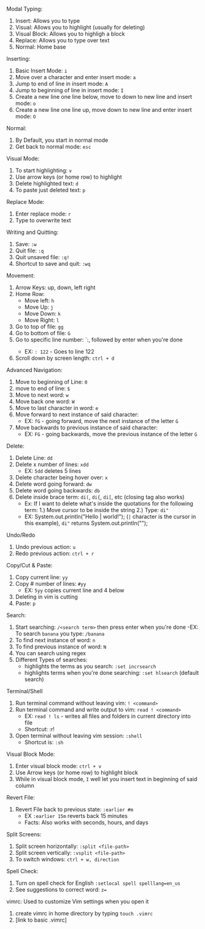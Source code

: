 Modal Typing:
1. Insert: Allows you to type
2. Visual: Allows you to highlight (usually for deleting)
3. Visual Block: Allows you to highligh a block
4. Replace: Allows you to type over text
5. Normal: Home base


Inserting:
1. Basic Insert Mode: `i`
2. Move over a character and enter insert mode: `a`
3. Jump to end of line in insert mode: `A`
4. Jump to beginning of line in insert mode: `I`
5. Create a new line one line below, move to down to new line and insert mode: `o`
6. Create a new line one line up, move down to new line  and enter insert mode: `O`


Normal:
1. By Default, you start in normal mode
2. Get back to normal mode: `esc`


Visual Mode:
1. To start highlighting: `v`
2. Use arrow keys (or home row) to highlight
3. Delete highlighted text: `d`
4. To paste just deleted text: `p`


Replace Mode:
1. Enter replace mode: `r`
2. Type to overwrite text


Writing and Quitting:
1. Save: `:w`
2. Quit file: `:q`
3. Quit unsaved file: `:q!`
4. Shortcut to save and quit: `:wq`


Movement:
1. Arrow Keys: up, down, left right
2. Home Row:
   - Move left:    `h`
   - Move Up:      `j`
   - Move Down:    `k`
   - Move Right:   `l`
3. Go to top of file: `gg`
4. Go to bottom of file: `G`
5. Go to specific line number: `:<line number>, followed by enter when you're done
   - EX: `: 122` - Goes to line 122
6. Scroll down by screen length: `ctrl + d`


Advanced Navigation:
1. Move to beginning of Line: `0`
2. move to end of line: `$`
3. Move to next word: `w`
4. Move back one word: `W`
5. Move to last character in word: `e`
6. Move forward to next instance of said character:
   - EX: `fG` - going forward, move the next instance of the letter `G`
7. Move backwards to previous instance of said character:
    - EX: `FG` - going backwards, move the previous instance of the letter `G`


Delete:
1. Delete Line: `dd`
2. Delete x number of lines: `xdd`
   - EX: `5dd` deletes 5 lines
3. Delete character being hover over: `x`
4. Delete word going forward: `dw`
5. Delete word going backwards: `db`
6. Delete inside brace term: `di(`, `di{`, `di[`, etc (closing tag also works)
    - Ex: If I want to delete what's inside the quotations for the following term:
          1.) Move cursor to be inside the string
          2.) Type: `di"`
    - EX: System.out.println("Hello | world!");
          (`|` character is the cursor in this example), `di"`
          returns System.out.println("");


Undo/Redo
1. Undo previous action: `u`
2. Redo previous action: `ctrl + r`


Copy/Cut & Paste:
1. Copy current line: `yy`
2. Copy # number of lines: `#yy`
   - EX: `5yy` copies current line and 4 below
3. Deleting in vim is cutting
4. Paste: `p`


Search:
1. Start searching: `/<search term>` then press enter when you're done
   -EX: To search `banana` you type: `/banana`
2. To find next instance of word: `n`
3. To find previous instance of word: `N`
4. You can search using regex
5. Different Types of searches:
    - highlights the terms as you search: `:set incrsearch`
    - highlights terms when you're done searching: `:set hlsearch` (default search)


Terminal/Shell
1. Run terminal command without leaving vim: `! <command>`
2. Run terminal command and write output to vim: `read ! <command>`
   - EX: `read ! ls` - writes all files and folders in current directory into file
   - Shortcut: :r! <command>
3. Open terminal without leaving vim session: `:shell`
    - Shortcut is: `:sh`


Visual Block Mode:
1. Enter visual block mode: `ctrl + v`
2. Use Arrow keys (or home row) to highlight block
3. While in visual block mode, `I` well let you insert text in beginning of said column


Revert File:
1. Revert File back to previous state: `:earlier #m`
    - EX `:earlier 15m` reverts back 15 minutes
    - Facts: Also works with seconds, hours, and days


Split Screens:
1. Split screen horizontally: `:split <file-path>`
2. Split screen vertically: `:vsplit <file-path>`
3. To switch windows: `ctrl + w, direction`


Spell Check:
1. Turn on spell check for English `:setlocal spell spelllang=en_us`
2. See suggestions to correct word: `z=`


vimrc: Used to customize Vim settings when you open it
1. create vimrc in home directory by typing `touch .vimrc`
2. [link to basic .vimrc]
